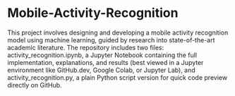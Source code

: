 # Mobile-Activity-Recognition
This project involves designing and developing a mobile activity recognition model using machine learning, guided by research into state-of-the-art academic literature. The repository includes two files: activity_recognition.ipynb, a Jupyter Notebook containing the full implementation, explanations, and results (best viewed in a Jupyter environment like GitHub.dev, Google Colab, or Jupyter Lab), and activity_recognition.py, a plain Python script version for quick code preview directly on GitHub.
